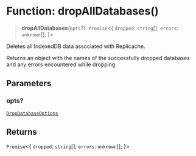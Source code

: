 # Function: dropAllDatabases()

> **dropAllDatabases**(`opts`?): `Promise`\<\{ `dropped`: `string`[]; `errors`: `unknown`[]; \}\>

Deletes all IndexedDB data associated with Replicache.

Returns an object with the names of the successfully dropped databases
and any errors encountered while dropping.

## Parameters

### opts?

[`DropDatabaseOptions`](../type-aliases/DropDatabaseOptions.md)

## Returns

`Promise`\<\{ `dropped`: `string`[]; `errors`: `unknown`[]; \}\>
